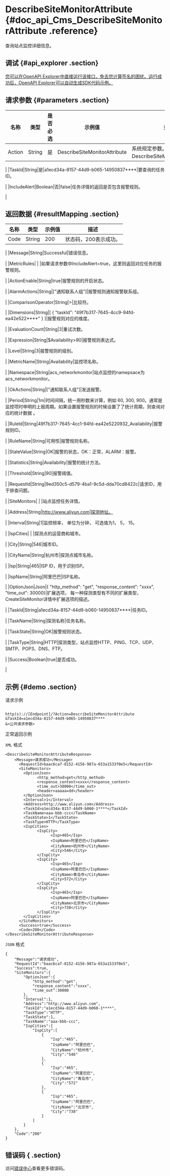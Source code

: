 # DescribeSiteMonitorAttribute {#doc_api_Cms_DescribeSiteMonitorAttribute .reference}

查询站点监控详细信息。

## 调试 {#api_explorer .section}

[您可以在OpenAPI Explorer中直接运行该接口，免去您计算签名的困扰。运行成功后，OpenAPI Explorer可以自动生成SDK代码示例。](https://api.aliyun.com/#product=Cms&api=DescribeSiteMonitorAttribute&type=RPC&version=2019-01-01)

## 请求参数 {#parameters .section}

|名称|类型|是否必选|示例值|描述|
|--|--|----|---|--|
|Action|String|是|DescribeSiteMonitorAttribute|系统规定参数。取值：DescribeSiteMonitorAttribute。

 |
|TaskId|String|是|a1ecd34a-8157-44d9-b065-14950837\*\*\*\*|要查询的任务ID。

 |
|IncludeAlert|Boolean|否|false|任务详情的返回是否包含报警规则。

 |

## 返回数据 {#resultMapping .section}

|名称|类型|示例值|描述|
|--|--|---|--|
|Code|String|200|状态码，200表示成功。

 |
|Message|String|Successful|错误信息。

 |
|MetricRules| | |如果请求参数中IncludeAlert=true，这里则返回对应任务的报警规则。

 |
|ActionEnable|String|true|报警规则的开启状态。

 |
|AlarmActions|String|\["通知联系人组"\]|报警规则通知报警联系组。

 |
|ComparisonOperator|String|\>|比较符。

 |
|Dimensions|String|\[ \{ "taskId": "49f7b317-7645-4cc9-94fd-ea42e522\*\*\*\*" \} \]|报警规则对应的维度。

 |
|EvaluationCount|String|3|重试次数。

 |
|Expression|String|$Availability\>90|报警规则表达式。

 |
|Level|String|3|报警规则的级别。

 |
|MetricName|String|Availability|监控项名称。

 |
|Namespace|String|acs\_networkmonitor|站点监控的namepsace为acs\_networkmonitor。

 |
|OkActions|String|\["通知联系人组"\]|发送报警。

 |
|Period|String|1m|时间间隔，统一用秒数来计算，例如 60, 300, 900。通常是监控项时申明的上报周期。如果设置报警规则的时候设置了了统计周期，则查询对应的统计数据 。

 |
|RuleId|String|49f7b317-7645-4cc1-94fd-ea42e5220932\_Availability|报警规则ID。

 |
|RuleName|String|可用性|报警规则名称。

 |
|StateValue|String|OK|报警的状态，OK：正常，ALARM：报警。

 |
|Statistics|String|Availability|报警的统计方法。

 |
|Threshold|String|90|报警阈值。

 |
|RequestId|String|9ed350c5-d579-4ba1-9c5d-dda70cd8422c|请求ID，用于排查问题。

 |
|SiteMonitors| | |站点监控任务详情。

 |
|Address|String|http://www.aliyun.com|探测地址。

 |
|Interval|String|1|监控频率， 单位为分钟， 可选值为1， 5， 15。

 |
|IspCities| | |探测点的运营商和城市。

 |
|City|String|546|城市ID。

 |
|CityName|String|杭州市|探测点城市名称。

 |
|Isp|String|465|ISP ID，用于识别ISP。

 |
|IspName|String|阿里巴巴|ISP名称。

 |
|OptionJson|Json|\{ "http\_method": "get", "response\_content": "xxxx", "time\_out": 30000\}|扩展选项， 每一种探测类型有不同的扩展类型，CreateSiteMonitor详情中扩展选项的描述。

 |
|TaskId|String|a1ecd34a-8157-44d9-b060-14950837\*\*\*\*|任务ID。

 |
|TaskName|String|探测名称|任务名称。

 |
|TaskState|String|OK|报警规则状态。

 |
|TaskType|String|HTTP|探测类型，站点监控HTTP、PING、TCP、UDP、SMTP、POP3、DNS、FTP。

 |
|Success|Boolean|true|是否成功。

 |

## 示例 {#demo .section}

请求示例

``` {#request_demo}

http(s)://[Endpoint]/?Action=DescribeSiteMonitorAttribute
&TaskId=a1ecd34a-8157-44d9-b065-14950837****
&<公共请求参数>

```

正常返回示例

`XML` 格式

``` {#xml_return_success_demo}
<DescribeSiteMonitorAttributeResponse>
    <Message>请求成功</Message>
      <RequestId>baac6ca7-8152-4156-987a-653a1533f0e5</RequestId>
      <SiteMonitors>
        <OptionJson>
              <http_method>get</http_method>
              <response_content>xxxx</response_content>
              <time_out>30000</time_out>
              <header>aaaaa=dd</header>
        </OptionJson>
        <Interval>1</Interval>
        <Address>http://www.aliyun.com</Address>
        <TaskId>a1ecd34a-8157-44d9-b060-1****</TaskId>
        <TaskName>aaa-bbb-ccc</TaskName>
        <TaskState>1</TaskState>
        <TaskType>HTTP</TaskType>
        <IspCities>
              <IspCity>
                    <Isp>465</Isp>
                    <IspName>阿里巴巴</IspName>
                    <CityName>杭州市</CityName>
                    <City>546</City>
              </IspCity>
              <IspCity>
                    <Isp>465</Isp>
                    <IspName>阿里巴巴</IspName>
                    <CityName>青岛市</CityName>
                    <City>572</City>
              </IspCity>
              <IspCity>
                    <Isp>465</Isp>
                    <IspName>阿里巴巴</IspName>
                    <CityName>北京市</CityName>
                    <City>738</City>
              </IspCity>
        </IspCities>
      </SiteMonitors>
      <Success>true</Success>
      <Code>200</Code>
</DescribeSiteMonitorAttributeResponse>
```

`JSON` 格式

``` {#json_return_success_demo}
{
	"Message":"请求成功",
	"RequestId":"baac6ca7-8152-4156-987a-653a1533f0e5",
	"Success":true,
	"SiteMonitors":{
		"OptionJson":{
			"http_method":"get",
			"response_content":"xxxx",
			"time_out":30000
		},
		"Interval":1,
		"Address":"http://www.aliyun.com",
		"TaskId":"a1ecd34a-8157-44d9-b060-1****",
		"TaskType":"HTTP",
		"TaskState":1,
		"TaskName":"aaa-bbb-ccc",
		"IspCities":{
			"IspCity":[
				{
					"Isp":"465",
					"IspName":"阿里巴巴",
					"CityName":"杭州市",
					"City":"546"
				},
				{
					"Isp":"465",
					"IspName":"阿里巴巴",
					"CityName":"青岛市",
					"City":"572"
				},
				{
					"Isp":"465",
					"IspName":"阿里巴巴",
					"CityName":"北京市",
					"City":"738"
				}
			]
		}
	},
	"Code":"200"
}
```

## 错误码 { .section}

访问[错误中心](https://error-center.aliyun.com/status/product/Cms)查看更多错误码。

